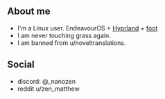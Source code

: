 ## About me

- I'm a Linux user. EndeavourOS + [Hyprland](https://github.com/hyprwm/hyprland) + [foot](https://codeberg.org/dnkl/foot)
- I am never touching grass again.
- I am banned from u/noveltranslations.

## Social

- discord: @\_nanozen
- reddit u/zen_matthew

<!--
**xevansz/xevansz** is a ✨ _special_ ✨ repository because its `README.md` (this file) appears on your GitHub profile.

Here are some ideas to get you started:

- 🔭 I’m currently working on ...
- 🌱 I’m currently learning ...
- 👯 I’m looking to collaborate on ...
- 🤔 I’m looking for help with ...
- 💬 Ask me about ...
- 📫 How to reach me: ...
- 😄 Pronouns: ...
- ⚡ Fun fact: ...
-->
